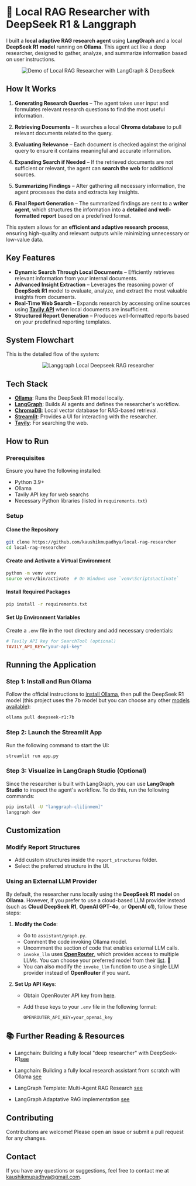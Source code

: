 # 🚀 **Local RAG Researcher with DeepSeek R1 & Langgraph**

I built a **local adaptive RAG research agent** using **LangGraph** and a local **DeepSeek R1 model** running on **Ollama**. This agent act like a deep researcher, designed to gather, analyze, and summarize information based on user instructions.  

<div align="center">
  <img src="https://github.com/user-attachments/assets/5dc34341-3a2f-461c-b66d-46b134fe5bd9" alt="Demo of Local RAG Researcher with LangGraph & DeepSeek">
</div>

## **How It Works** 

1. **Generating Research Queries** – The agent takes user input and formulates relevant research questions to find the most useful information.  

2. **Retrieving Documents** – It searches a local **Chroma database** to pull relevant documents related to the query.  

3. **Evaluating Relevance** – Each document is checked against the original query to ensure it contains meaningful and accurate information.  

4. **Expanding Search if Needed** – If the retrieved documents are not sufficient or relevant, the agent can **search the web** for additional sources.  

5. **Summarizing Findings** – After gathering all necessary information, the agent processes the data and extracts key insights.  

6. **Final Report Generation** – The summarized findings are sent to a **writer agent**, which structures the information into a **detailed and well-formatted report** based on a predefined format.  

This system allows for an **efficient and adaptive research process**, ensuring high-quality and relevant outputs while minimizing unnecessary or low-value data.

## **Key Features**  

- **Dynamic Search Through Local Documents** – Efficiently retrieves relevant information from your internal documents.  
- **Advanced Insight Extraction** – Leverages the reasoning power of **DeepSeek R1** model to evaluate, analyze, and extract the most valuable insights from documents.  
- **Real-Time Web Search** – Expands research by accessing online sources using **[Tavily API](https://tavily.com/)** when local documents are insufficient.  
- **Structured Report Generation** – Produces well-formatted reports based on your predefined reporting templates.

## System Flowchart

This is the detailed flow of the system:

<div align="center">
  <img src="https://github.com/user-attachments/assets/5e06e948-c853-47d1-b25e-e3c5ca96b60d" alt="Langgraph Local Deepseek RAG researcher">
</div>


## Tech Stack
- **[Ollama](https://ollama.com/)**: Runs the DeepSeek R1 model locally.
- **[LangGraph](https://www.langchain.com/langgraph)**: Builds AI agents and defines the researcher's workflow.
- **[ChromaDB](https://docs.trychroma.com/)**: Local vector database for RAG-based retrieval.
- **[Streamlit](https://docs.streamlit.io/)**: Provides a UI for interacting with the researcher.
- **[Tavily](https://tavily.com/)**: For searching the web.

## How to Run
### Prerequisites
Ensure you have the following installed:
- Python 3.9+
- Ollama
- Tavily API key for web searchs
- Necessary Python libraries (listed in `requirements.txt`)

### Setup
#### Clone the Repository
```bash
git clone https://github.com/kaushikmupadhya/local-rag-researcher
cd local-rag-researcher
```

#### Create and Activate a Virtual Environment
```bash
python -m venv venv
source venv/bin/activate  # On Windows use `venv\Scripts\activate`
```

#### Install Required Packages
```bash
pip install -r requirements.txt
```

#### Set Up Environment Variables
Create a `.env` file in the root directory and add necessary credentials:

```ini
# Tavily API key for SearchTool (optional)
TAVILY_API_KEY="your-api-key"
```

## Running the Application
### Step 1: Install and Run Ollama

Follow the official instructions to [install Ollama](https://ollama.com/download), then pull the DeepSeek R1 model (this project uses the 7b model but you can choose any other [models available](https://ollama.com/library/deepseek-r1)):

```bash
ollama pull deepseek-r1:7b
```

### Step 2: Launch the Streamlit App

Run the following command to start the UI:

```bash
streamlit run app.py
```

### Step 3: Visualize in LangGraph Studio (Optional)

Since the researcher is built with LangGraph, you can use **LangGraph Studio** to inspect the agent's workflow. To do this, run the following commands:  

```bash
pip install -U "langgraph-cli[inmem]"
langgraph dev
```

## Customization
### Modify Report Structures
- Add custom structures inside the `report_structures` folder.
- Select the preferred structure in the UI.

### Using an External LLM Provider  

By default, the researcher runs locally using the **DeepSeek R1 model** on **Ollama**. However, if you prefer to use a cloud-based LLM provider instead (such as **Cloud DeepSeek R1**, **OpenAI GPT-4o**, or **OpenAI o1**), follow these steps:  

1. **Modify the Code**:  
   - Go to `assistant/graph.py`.  
   - Comment the code invoking Ollama model.  
   - Uncomment the section of code that enables external LLM calls.  
   - `invoke_llm` uses **[OpenRouter](https://openrouter.ai)**, which provides access to multiple LLMs. You can choose your preferred model from their [list](https://openrouter.ai/models). 🚀  
   - You can also modify the `invoke_llm` function to use a single LLM provider instead of **OpenRouter** if you want.  

2. **Set Up API Keys**:  
   - Obtain OpenRouter API key from [here](https://openrouter.ai/settings/keys).  
   - Add these keys to your `.env` file in the following format:  

     ```env
     OPENROUTER_API_KEY=your_openai_key
     ```

## **📚 Further Reading & Resources**

* Langchain: Building a fully local "deep researcher" with DeepSeek-R1[see](https://www.youtube.com/watch?v=sGUjmyfof4Q) 

* Langchain: Building a fully local research assistant from scratch with Ollama [see](https://www.youtube.com/watch?v=XGuTzHoqlj8) 

* LangGraph Template: Multi-Agent RAG Research [see](https://www.youtube.com/watch?v=JLDLANs_m_w) 

* LangGraph Adaptative RAG implementation [see](https://github.com/langchain-ai/langgraph/blob/main/examples/rag/langgraph_adaptive_rag_local.ipynb)

## Contributing
Contributions are welcome! Please open an issue or submit a pull request for any changes.

## Contact
If you have any questions or suggestions, feel free to contact me at kaushikmupadhya@gmail.com.
